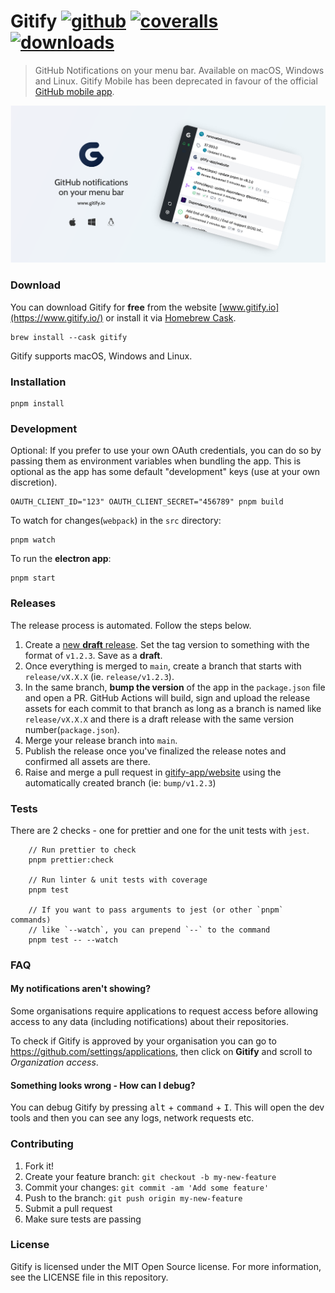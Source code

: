 # Gitify [![github][github-image]][github-url] [![coveralls][coveralls-image]][coveralls-url] [![downloads][downloads-image]][downloads-url]

> GitHub Notifications on your menu bar. Available on macOS, Windows and Linux. Gitify Mobile has been deprecated in favour of the official [GitHub mobile app](https://github.com/mobile).

![Gitify](assets/images/press.png)

### Download

You can download Gitify for **free** from the website [www.gitify.io](https://www.gitify.io/) or install it via [Homebrew Cask](http://brew.sh/).

```shell
brew install --cask gitify
```

Gitify supports macOS, Windows and Linux.

### Installation

    pnpm install

### Development

Optional: If you prefer to use your own OAuth credentials, you can do so by passing them as environment variables when bundling the app. This is optional as the app has some default "development" keys (use at your own discretion).

    OAUTH_CLIENT_ID="123" OAUTH_CLIENT_SECRET="456789" pnpm build

To watch for changes(`webpack`) in the `src` directory:

    pnpm watch

To run the **electron app**:

    pnpm start

### Releases

The release process is automated. Follow the steps below.

1. Create a [new **draft** release](https://github.com/gitify-app/gitify/releases/new). Set the tag version to something with the format of `v1.2.3`. Save as a **draft**.
2. Once everything is merged to `main`, create a branch that starts with `release/vX.X.X` (ie. `release/v1.2.3`).
3. In the same branch, **bump the version** of the app in the `package.json` file and open a PR. GitHub Actions will build, sign and upload the release assets for each commit to that branch as long as a branch is named like `release/vX.X.X` and there is a draft release with the same version number(`package.json`).
5. Merge your release branch into `main`.
6. Publish the release once you've finalized the release notes and confirmed all assets are there.
7. Raise and merge a pull request in [gitify-app/website](https://github.com/gitify-app/website) using the automatically created branch (ie: `bump/v1.2.3`)

### Tests

There are 2 checks - one for prettier and one for the unit tests with `jest`.

```
    // Run prettier to check
    pnpm prettier:check

    // Run linter & unit tests with coverage
    pnpm test

    // If you want to pass arguments to jest (or other `pnpm` commands)
    // like `--watch`, you can prepend `--` to the command
    pnpm test -- --watch
```

### FAQ

#### My notifications aren't showing?

Some organisations require applications to request access before allowing access to any data (including notifications) about their repositories.

To check if Gitify is approved by your organisation you can go to https://github.com/settings/applications, then click on **Gitify** and scroll to _Organization access_.

#### Something looks wrong - How can I debug?

You can debug Gitify by pressing <kbd>alt</kbd> + <kbd>command</kbd> + <kbd>I</kbd>. This will open the dev tools and then you can see any logs, network requests etc.

### Contributing

1. Fork it!
2. Create your feature branch: `git checkout -b my-new-feature`
3. Commit your changes: `git commit -am 'Add some feature'`
4. Push to the branch: `git push origin my-new-feature`
5. Submit a pull request
6. Make sure tests are passing

### License

Gitify is licensed under the MIT Open Source license. For more information, see the LICENSE file in this repository.

[github-image]: https://github.com/gitify-app/gitify/actions/workflows/build-app.yml/badge.svg
[github-url]: https://github.com/gitify-app/gitify/actions
[coveralls-image]: https://coveralls.io/repos/github/gitify-app/gitify/badge.svg
[coveralls-url]: https://coveralls.io/github/gitify-app/gitify
[downloads-image]: https://img.shields.io/github/downloads/gitify-app/gitify/total.svg
[downloads-url]: https://www.gitify.io
